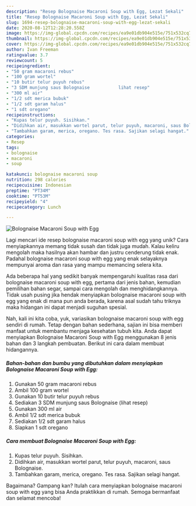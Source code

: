 ```yaml
---
description: "Resep Bolognaise Macaroni Soup with Egg, Lezat Sekali"
title: "Resep Bolognaise Macaroni Soup with Egg, Lezat Sekali"
slug: 1694-resep-bolognaise-macaroni-soup-with-egg-lezat-sekali
date: 2020-08-12T12:28:20.558Z
image: https://img-global.cpcdn.com/recipes/ea9e01db904e515e/751x532cq70/bolognaise-macaroni-soup-with-egg-foto-resep-utama.jpg
thumbnail: https://img-global.cpcdn.com/recipes/ea9e01db904e515e/751x532cq70/bolognaise-macaroni-soup-with-egg-foto-resep-utama.jpg
cover: https://img-global.cpcdn.com/recipes/ea9e01db904e515e/751x532cq70/bolognaise-macaroni-soup-with-egg-foto-resep-utama.jpg
author: Ivan Freeman
ratingvalue: 3.7
reviewcount: 5
recipeingredient:
- "50 gram macaroni rebus"
- "100 gram wortel"
- "10 butir telur puyuh rebus"
- "3 SDM munjung saus Bolognaise           lihat resep"
- "300 ml air"
- "1/2 sdt merica bubuk"
- "1/2 sdt garam halus"
- "1 sdt oregano"
recipeinstructions:
- "Kupas telur puyuh. Sisihkan."
- "Didihkan air, masukkan wortel parut, telur puyuh, macaroni, saus Bolognaise."
- "Tambahkan garam, merica, oregano. Tes rasa. Sajikan selagi hangat."
categories:
- Resep
tags:
- bolognaise
- macaroni
- soup

katakunci: bolognaise macaroni soup 
nutrition: 298 calories
recipecuisine: Indonesian
preptime: "PT34M"
cooktime: "PT53M"
recipeyield: "4"
recipecategory: Lunch

---
```



![Bolognaise Macaroni Soup with Egg](https://img-global.cpcdn.com/recipes/ea9e01db904e515e/751x532cq70/bolognaise-macaroni-soup-with-egg-foto-resep-utama.jpg)

Lagi mencari ide resep bolognaise macaroni soup with egg yang unik? Cara menyiapkannya memang tidak susah dan tidak juga mudah. Kalau keliru mengolah maka hasilnya akan hambar dan justru cenderung tidak enak. Padahal bolognaise macaroni soup with egg yang enak selayaknya mempunyai aroma dan rasa yang mampu memancing selera kita.

Ada beberapa hal yang sedikit banyak mempengaruhi kualitas rasa dari bolognaise macaroni soup with egg, pertama dari jenis bahan, kemudian pemilihan bahan segar, sampai cara mengolah dan menghidangkannya. Tidak usah pusing jika hendak menyiapkan bolognaise macaroni soup with egg yang enak di mana pun anda berada, karena asal sudah tahu triknya maka hidangan ini dapat menjadi suguhan spesial.




Nah, kali ini kita coba, yuk, variasikan bolognaise macaroni soup with egg sendiri di rumah. Tetap dengan bahan sederhana, sajian ini bisa memberi manfaat untuk membantu menjaga kesehatan tubuh kita. Anda dapat menyiapkan Bolognaise Macaroni Soup with Egg menggunakan 8 jenis bahan dan 3 langkah pembuatan. Berikut ini cara dalam membuat hidangannya.

<!--inarticleads1-->

##### Bahan-bahan dan bumbu yang dibutuhkan dalam menyiapkan Bolognaise Macaroni Soup with Egg:

1. Gunakan 50 gram macaroni rebus
1. Ambil 100 gram wortel
1. Gunakan 10 butir telur puyuh rebus
1. Sediakan 3 SDM munjung saus Bolognaise           (lihat resep)
1. Gunakan 300 ml air
1. Ambil 1/2 sdt merica bubuk
1. Sediakan 1/2 sdt garam halus
1. Siapkan 1 sdt oregano




<!--inarticleads2-->

##### Cara membuat Bolognaise Macaroni Soup with Egg:

1. Kupas telur puyuh. Sisihkan.
1. Didihkan air, masukkan wortel parut, telur puyuh, macaroni, saus Bolognaise.
1. Tambahkan garam, merica, oregano. Tes rasa. Sajikan selagi hangat.




Bagaimana? Gampang kan? Itulah cara menyiapkan bolognaise macaroni soup with egg yang bisa Anda praktikkan di rumah. Semoga bermanfaat dan selamat mencoba!

